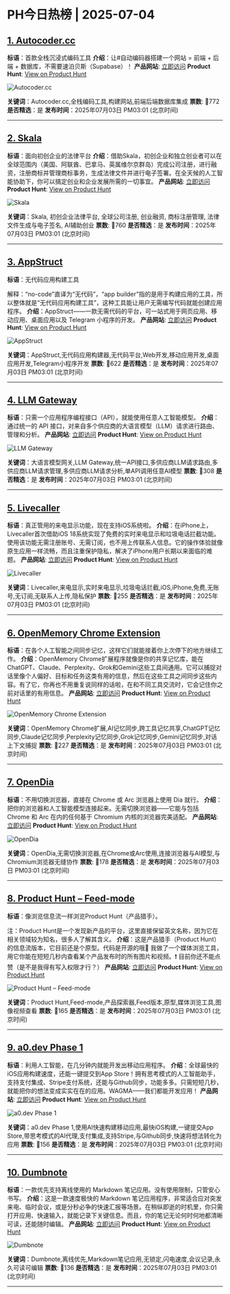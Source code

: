 # PH今日热榜 | 2025-07-04

## [1. Autocoder.cc](https://www.producthunt.com/products/autocoder-cc?utm_campaign=producthunt-api&utm_medium=api-v2&utm_source=Application%3A+dev+%28ID%3A+189358%29)
**标语**：首款全栈沉浸式编码工具
**介绍**：让#自动编码器搭建一个网站 = 前端 + 后端 + 数据库，不需要速泊贝斯（Supabase）！
**产品网站**: [立即访问](https://www.producthunt.com/r/5JBMTTDUI36R5P?utm_campaign=producthunt-api&utm_medium=api-v2&utm_source=Application%3A+dev+%28ID%3A+189358%29)
**Product Hunt**: [View on Product Hunt](https://www.producthunt.com/products/autocoder-cc?utm_campaign=producthunt-api&utm_medium=api-v2&utm_source=Application%3A+dev+%28ID%3A+189358%29)

![Autocoder.cc](https://ph-files.imgix.net/e899dd5b-dd53-45d0-aad0-60a790453cc4.png?auto=format)

**关键词**：Autocoder.cc,全栈编码工具,构建网站,前端后端数据库集成
**票数**: 🔺772
**是否精选**：是
**发布时间**：2025年07月03日 PM03:01 (北京时间)

---

## [2. Skala](https://www.producthunt.com/products/skala?utm_campaign=producthunt-api&utm_medium=api-v2&utm_source=Application%3A+dev+%28ID%3A+189358%29)
**标语**：面向初创企业的法律平台
**介绍**：借助Skala，初创企业和独立创业者可以在全球范围内（美国、阿联酋、巴拿马、英属维尔京群岛）完成公司注册，进行融资，注册商标并管理商标事务，生成法律文件并进行电子签署。在全天候的人工智能协助下，你可以搞定创业和企业发展所需的一切事宜。
**产品网站**: [立即访问](https://www.producthunt.com/r/D4IX6KQ3J4RHFD?utm_campaign=producthunt-api&utm_medium=api-v2&utm_source=Application%3A+dev+%28ID%3A+189358%29)
**Product Hunt**: [View on Product Hunt](https://www.producthunt.com/products/skala?utm_campaign=producthunt-api&utm_medium=api-v2&utm_source=Application%3A+dev+%28ID%3A+189358%29)

![Skala](https://ph-files.imgix.net/49f259bc-5192-41c0-a1f9-f12e9224a9b0.png?auto=format)

**关键词**：Skala, 初创企业法律平台, 全球公司注册, 创业融资, 商标注册管理, 法律文件生成与电子签名, AI辅助创业
**票数**: 🔺760
**是否精选**：是
**发布时间**：2025年07月03日 PM03:01 (北京时间)

---

## [3. AppStruct](https://www.producthunt.com/products/appstruct?utm_campaign=producthunt-api&utm_medium=api-v2&utm_source=Application%3A+dev+%28ID%3A+189358%29)
**标语**：无代码应用构建工具

解释：“no-code”直译为“无代码”，“app builder”指的是用于构建应用的工具，所以整体就是“无代码应用构建工具”，这种工具能让用户无需编写代码就能创建应用程序。
**介绍**：AppStruct——一款无需代码的平台，可一站式用于网页应用、移动应用、桌面应用以及 Telegram 小程序的开发。
**产品网站**: [立即访问](https://www.producthunt.com/r/VDJS66PIZSDJX3?utm_campaign=producthunt-api&utm_medium=api-v2&utm_source=Application%3A+dev+%28ID%3A+189358%29)
**Product Hunt**: [View on Product Hunt](https://www.producthunt.com/products/appstruct?utm_campaign=producthunt-api&utm_medium=api-v2&utm_source=Application%3A+dev+%28ID%3A+189358%29)

![AppStruct](https://ph-files.imgix.net/bb5b180e-ca0c-4eb2-9203-31602f5a5119.png?auto=format)

**关键词**：AppStruct,无代码应用构建器,无代码平台,Web开发,移动应用开发,桌面应用开发,Telegram小程序开发
**票数**: 🔺622
**是否精选**：是
**发布时间**：2025年07月03日 PM03:01 (北京时间)

---

## [4. LLM Gateway](https://www.producthunt.com/products/llm-gateway?utm_campaign=producthunt-api&utm_medium=api-v2&utm_source=Application%3A+dev+%28ID%3A+189358%29)
**标语**：只需一个应用程序编程接口（API），就能使用任意人工智能模型。
**介绍**：通过统一的 API 接口，对来自多个供应商的大语言模型（LLM）请求进行路由、管理和分析。
**产品网站**: [立即访问](https://www.producthunt.com/r/IOUZL46OEAWP7U?utm_campaign=producthunt-api&utm_medium=api-v2&utm_source=Application%3A+dev+%28ID%3A+189358%29)
**Product Hunt**: [View on Product Hunt](https://www.producthunt.com/products/llm-gateway?utm_campaign=producthunt-api&utm_medium=api-v2&utm_source=Application%3A+dev+%28ID%3A+189358%29)

![LLM Gateway](https://ph-files.imgix.net/0648efb8-7f48-4436-9370-1cff1f78501b.png?auto=format)

**关键词**：大语言模型网关,LLM Gateway,统一API接口,多供应商LLM请求路由,多供应商LLM请求管理,多供应商LLM请求分析,单API调用任意AI模型
**票数**: 🔺308
**是否精选**：是
**发布时间**：2025年07月03日 PM03:01 (北京时间)

---

## [5. Livecaller](https://www.producthunt.com/products/livecaller-3?utm_campaign=producthunt-api&utm_medium=api-v2&utm_source=Application%3A+dev+%28ID%3A+189358%29)
**标语**：真正管用的来电显示功能，现在支持iOS系统啦。
**介绍**：在iPhone上，Livecaller首次借助iOS 18系统实现了免费的实时来电显示和垃圾电话拦截功能。使用该功能无需注册账号、无需订阅，也不用上传联系人信息。它的操作体验就像原生应用一样流畅，而且注重保护隐私，解决了iPhone用户长期以来面临的难题。
**产品网站**: [立即访问](https://www.producthunt.com/r/Q3JIEC6VJVLWMP?utm_campaign=producthunt-api&utm_medium=api-v2&utm_source=Application%3A+dev+%28ID%3A+189358%29)
**Product Hunt**: [View on Product Hunt](https://www.producthunt.com/products/livecaller-3?utm_campaign=producthunt-api&utm_medium=api-v2&utm_source=Application%3A+dev+%28ID%3A+189358%29)

![Livecaller](https://ph-files.imgix.net/0a508257-dfd8-45d9-afcf-5ec076242361.png?auto=format)

**关键词**：Livecaller,来电显示,实时来电显示,垃圾电话拦截,iOS,iPhone,免费,无账号,无订阅,无联系人上传,隐私保护
**票数**: 🔺255
**是否精选**：是
**发布时间**：2025年07月03日 PM03:01 (北京时间)

---

## [6. OpenMemory Chrome Extension](https://www.producthunt.com/products/openmemory-chrome-extension?utm_campaign=producthunt-api&utm_medium=api-v2&utm_source=Application%3A+dev+%28ID%3A+189358%29)
**标语**：在各个人工智能之间同步记忆，这样它们就能接着你上次停下的地方继续工作。
**介绍**：OpenMemory Chrome扩展程序就像是你的共享记忆库，能在ChatGPT、Claude、Perplexity、Grok和Gemini这些工具间通用。它可以捕捉对话里像个人偏好、目标和任务这类有用的信息，然后在这些工具之间同步这些内容。有了它，你再也不用重复说同样的话啦，在和不同工具交流时，它会记住你之前对话里的有用信息。
**产品网站**: [立即访问](https://www.producthunt.com/r/OFLZLUPR4R4A52?utm_campaign=producthunt-api&utm_medium=api-v2&utm_source=Application%3A+dev+%28ID%3A+189358%29)
**Product Hunt**: [View on Product Hunt](https://www.producthunt.com/products/openmemory-chrome-extension?utm_campaign=producthunt-api&utm_medium=api-v2&utm_source=Application%3A+dev+%28ID%3A+189358%29)

![OpenMemory Chrome Extension](https://ph-files.imgix.net/bb33746b-2304-472d-af3f-072d2a7de318.png?auto=format)

**关键词**：OpenMemory Chrome扩展,AI记忆同步,跨工具记忆共享,ChatGPT记忆同步,Claude记忆同步,Perplexity记忆同步,Grok记忆同步,Gemini记忆同步,对话上下文捕捉
**票数**: 🔺227
**是否精选**：是
**发布时间**：2025年07月03日 PM03:01 (北京时间)

---

## [7. OpenDia](https://www.producthunt.com/products/opendia?utm_campaign=producthunt-api&utm_medium=api-v2&utm_source=Application%3A+dev+%28ID%3A+189358%29)
**标语**：不用切换浏览器，直接在 Chrome 或 Arc 浏览器上使用 Dia 就行。
**介绍**：把你的浏览器和人工智能模型连接起来。无需切换浏览器——它能与包括 Chrome 和 Arc 在内的任何基于 Chromium 内核的浏览器完美适配。
**产品网站**: [立即访问](https://www.producthunt.com/r/T7UEV4GREXXMY4?utm_campaign=producthunt-api&utm_medium=api-v2&utm_source=Application%3A+dev+%28ID%3A+189358%29)
**Product Hunt**: [View on Product Hunt](https://www.producthunt.com/products/opendia?utm_campaign=producthunt-api&utm_medium=api-v2&utm_source=Application%3A+dev+%28ID%3A+189358%29)

![OpenDia](https://ph-files.imgix.net/fad8b8c5-5188-440b-b431-695a931dea74.png?auto=format)

**关键词**：OpenDia,无需切换浏览器,在Chrome或Arc使用,连接浏览器与AI模型,与Chromium浏览器无缝协作
**票数**: 🔺178
**是否精选**：是
**发布时间**：2025年07月03日 PM03:01 (北京时间)

---

## [8. Product Hunt – Feed-mode](https://www.producthunt.com/products/product-hunt-feed-mode?utm_campaign=producthunt-api&utm_medium=api-v2&utm_source=Application%3A+dev+%28ID%3A+189358%29)
**标语**：像浏览信息流一样浏览Product Hunt（产品猎手）。

注：Product Hunt是一个发现新产品的平台，这里直接保留英文名称，因为它在相关领域较为知名，很多人了解其含义。
**介绍**：这是产品猎手（Product Hunt）的信息流版本，它目前还是个原型。代码是开源的哦🎨 我做了一个媒体浏览工具，用它你能在短短几秒内查看某个产品发布时的所有图片和视频。❗ 目前你还不能点赞（是不是我得有写入权限才行？）
**产品网站**: [立即访问](https://www.producthunt.com/r/AZROD5PRYPTZEA?utm_campaign=producthunt-api&utm_medium=api-v2&utm_source=Application%3A+dev+%28ID%3A+189358%29)
**Product Hunt**: [View on Product Hunt](https://www.producthunt.com/products/product-hunt-feed-mode?utm_campaign=producthunt-api&utm_medium=api-v2&utm_source=Application%3A+dev+%28ID%3A+189358%29)

![Product Hunt – Feed-mode](https://ph-files.imgix.net/77ca0f5f-9cca-42a4-97a7-d2f36819a931.png?auto=format)

**关键词**：Product Hunt,Feed-mode,产品探索器,Feed版本,原型,媒体浏览工具,图像视频查看
**票数**: 🔺165
**是否精选**：是
**发布时间**：2025年07月03日 PM03:01 (北京时间)

---

## [9. a0.dev Phase 1](https://www.producthunt.com/products/a0-dev?utm_campaign=producthunt-api&utm_medium=api-v2&utm_source=Application%3A+dev+%28ID%3A+189358%29)
**标语**：利用人工智能，在几分钟内就能开发出移动应用程序。
**介绍**：全球最快的iOS应用构建速度，还能一键提交到App Store！拥有思考模式的人工智能助手，支持支付集成、Stripe支付系统，还能与Github同步，功能多多。只需短短几秒，就能把你的想法变成实实在在的应用。WAGMA——我们都能开发应用！
**产品网站**: [立即访问](https://www.producthunt.com/r/KPIZBDS7SF4FLL?utm_campaign=producthunt-api&utm_medium=api-v2&utm_source=Application%3A+dev+%28ID%3A+189358%29)
**Product Hunt**: [View on Product Hunt](https://www.producthunt.com/products/a0-dev?utm_campaign=producthunt-api&utm_medium=api-v2&utm_source=Application%3A+dev+%28ID%3A+189358%29)

![a0.dev Phase 1](https://ph-files.imgix.net/82672be8-3758-4f9c-bbac-e79ea199113e.png?auto=format)

**关键词**：a0.dev Phase 1,使用AI快速构建移动应用,最快iOS构建,一键提交App Store,带思考模式的AI代理,支付集成,支持Stripe,与Github同步,快速将想法转化为应用
**票数**: 🔺156
**是否精选**：是
**发布时间**：2025年07月03日 PM03:01 (北京时间)

---

## [10. Dumbnote](https://www.producthunt.com/products/dumbnote?utm_campaign=producthunt-api&utm_medium=api-v2&utm_source=Application%3A+dev+%28ID%3A+189358%29)
**标语**：一款优先支持离线使用的 Markdown 笔记应用。没有使用限制，只管安心书写。
**介绍**：这是一款速度极快的 Markdown 笔记应用程序，非常适合应对突发来电、临时会议，或是分秒必争的快速汇报等场景。在稍纵即逝的时机里，你只需打开应用、快速输入，就能记录下关键信息。而且，你的笔记无论何时何地都清晰可读，还能随时编辑。
**产品网站**: [立即访问](https://www.producthunt.com/r/3POXOILEXJBBHE?utm_campaign=producthunt-api&utm_medium=api-v2&utm_source=Application%3A+dev+%28ID%3A+189358%29)
**Product Hunt**: [View on Product Hunt](https://www.producthunt.com/products/dumbnote?utm_campaign=producthunt-api&utm_medium=api-v2&utm_source=Application%3A+dev+%28ID%3A+189358%29)

![Dumbnote](https://ph-files.imgix.net/8666b9b4-ea01-4a2c-abc0-352c1cd6d43f.png?auto=format)

**关键词**：Dumbnote,离线优先,Markdown笔记应用,无锁定,闪电速度,会议记录,永久可读可编辑
**票数**: 🔺136
**是否精选**：是
**发布时间**：2025年07月03日 PM03:01 (北京时间)

---

